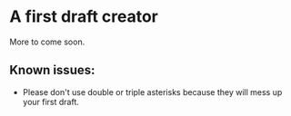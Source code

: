 # A first draft creator

More to come soon.

## Known issues:
- Please don't use double or triple asterisks because they will mess up your first draft.
